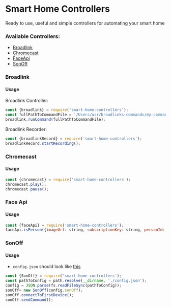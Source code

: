 # Smart Home Controllers
Ready to use, useful and simple controllers for automating your smart home

### Available Controllers:

* [Broadlink](#broadlink)
* [Chromecast](#chromecast)
* [FaceApi](#face-api)
* [SonOff](#sonoff)


### Broadlink

#### Usage

Broadlink Controller:
```javascript
const {broadlink} = require('smart-home-controllers');
const fullPathToCommandFile = '/Users/usr/broadlinks-commands/my-command';
broadlink.runCommand(fullPathToCommandFile);
```

Broadlink Recorder:
```javascript
const {broadlinkRecord} = require('smart-home-controllers');
broadlinkRecord.startRecording();
```

### Chromecast

#### Usage

```javascript
const {chromecast} = require('smart-home-controllers');
chromecast.play();
chromecast.pause();
```

### Face Api

#### Usage

```javascript
const {faceApi} = require('smart-home-controllers');
faceApi.isPerson({imageUrl: string, subscriptionKey: string, personId: string}): Promise<boolean>;
```

### SonOff

#### Usage

* `config.json` should look like [this](https://github.com/ofirdagan/smart-home-controllers/blob/master/src/config.json)
```javascript
const {SonOff} = require('smart-home-controllers');
const pathToConfig = path.resolve(__dirname, './config.json'); 
config = JSON.parse(fs.readFileSync(pathToConfig));
sonOff= new SonOff(config.sonOff);
sonOff.connectToFirstDevice();
sonOff.sendCommand();
```

